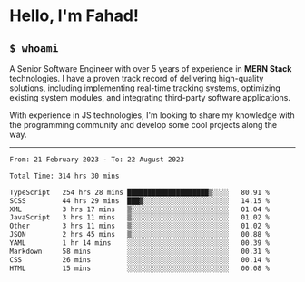 <h1>Hello, I'm Fahad!</h1>

<h2><code>$ whoami</code></h2>

A Senior Software Engineer with over 5 years of experience in **MERN Stack** technologies. I have a proven track record of delivering high-quality solutions, including implementing real-time tracking systems, optimizing existing system modules, and integrating third-party software applications.

With experience in JS technologies, I'm looking to share my knowledge with the programming community and develop some cool projects along the way.

---

<!--START_SECTION:waka-->

```txt
From: 21 February 2023 - To: 22 August 2023

Total Time: 314 hrs 30 mins

TypeScript   254 hrs 28 mins ████████████████████▒░░░░   80.91 %
SCSS         44 hrs 29 mins  ███▓░░░░░░░░░░░░░░░░░░░░░   14.15 %
XML          3 hrs 17 mins   ▒░░░░░░░░░░░░░░░░░░░░░░░░   01.04 %
JavaScript   3 hrs 11 mins   ▒░░░░░░░░░░░░░░░░░░░░░░░░   01.02 %
Other        3 hrs 11 mins   ▒░░░░░░░░░░░░░░░░░░░░░░░░   01.02 %
JSON         2 hrs 45 mins   ▒░░░░░░░░░░░░░░░░░░░░░░░░   00.88 %
YAML         1 hr 14 mins    ░░░░░░░░░░░░░░░░░░░░░░░░░   00.39 %
Markdown     58 mins         ░░░░░░░░░░░░░░░░░░░░░░░░░   00.31 %
CSS          26 mins         ░░░░░░░░░░░░░░░░░░░░░░░░░   00.14 %
HTML         15 mins         ░░░░░░░░░░░░░░░░░░░░░░░░░   00.08 %
```

<!--END_SECTION:waka-->

<!--
**heyFahad/heyFahad** is a ✨ _special_ ✨ repository because its `README.md` (this file) appears on your GitHub profile.

Here are some ideas to get you started:

- 🔭 I’m currently working on ...
- 🌱 I’m currently learning ...
- 👯 I’m looking to collaborate on ...
- 🤔 I’m looking for help with ...
- 💬 Ask me about ...
- 📫 How to reach me: ...
- 😄 Pronouns: ...
- ⚡ Fun fact: ...
-->
